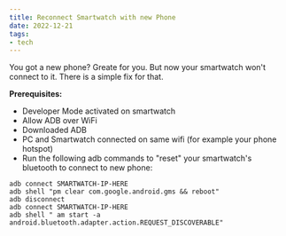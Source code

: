 ```yaml
---
title: Reconnect Smartwatch with new Phone
date: 2022-12-21
tags: 
- tech
---
```


You got a new phone? Greate for you. But now your smartwatch won't connect to it. There is a simple fix for that.

**Prerequisites:**

- Developer Mode activated on smartwatch
- Allow ADB over WiFi
- Downloaded ADB
- PC and Smartwatch connected on same wifi (for example your phone hotspot)
- Run the following adb commands to "reset" your smartwatch's bluetooth to connect to new phone:

```
adb connect SMARTWATCH-IP-HERE
adb shell "pm clear com.google.android.gms && reboot"
adb disconnect
adb connect SMARTWATCH-IP-HERE
adb shell " am start -a android.bluetooth.adapter.action.REQUEST_DISCOVERABLE"
```
